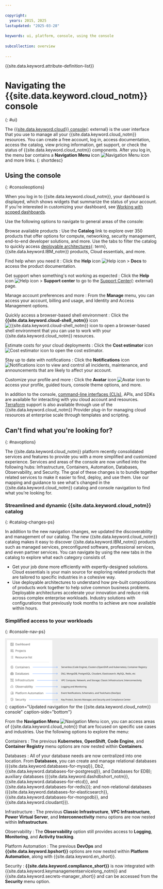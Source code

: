 ```yaml
---

copyright:
  years: 2015, 2025
lastupdated: "2025-03-28"

keywords: ui, platform, console, using the console

subcollection: overview

---
```


{{site.data.keyword.attribute-definition-list}}

# Navigating the {{site.data.keyword.cloud_notm}} console
{: #ui}

The [{{site.data.keyword.cloud}} console](https://cloud.ibm.com){: external} is the user interface that you use to manage all your {{site.data.keyword.cloud_notm}} resources. You can create a free account, log in, access documentation, access the catalog, view pricing information, get support, or check the status of {{site.data.keyword.cloud_notm}} components. After you log in, the menu bar contains a **Navigation Menu** icon ![Navigation Menu icon](../icons/icon_hamburger.svg "Menu") and more links.
{: shortdesc}

## Using the console
{: #consoleoptions}

When you log in to {{site.data.keyword.cloud_notm}}, your dashboard is displayed, which shows widgets that summarize the status of your account. If you're interested in customizing your dashboard, see [Working with scoped dashboards](/docs/account?topic=account-custom-dashboard).

Use the following options to navigate to general areas of the console:

Browse available products
:   Use the **Catalog** link to explore over 350 products that offer options for compute, networking, security management, end-to-end developer solutions, and more. Use the tabs to filter the catalog to quickly access [deployable architectures](#x10293733){: term}, {{site.data.keyword.IBM_notm}} products, Cloud essentials, and more. 

Find help when you need it
:   Click the **Help** icon ![Help icon](../icons/help.svg "Help") > **Docs** to access the product documentation. 

Get support when something's not working as expected
:   Click the **Help** icon ![Help icon](../icons/help.svg "Help") > **Support center** to go to the [Support Center](https://cloud.ibm.com/unifiedsupport/supportcenter){: external} page.

Manage account preferences and more
:   From the **Manage** menu, you can access your account, billing and usage, and Identity and Access Management options.

Quickly access a browser-based shell environment
:   Click the **{{site.data.keyword.cloud-shell_notm}}** icon ![{{site.data.keyword.cloud-shell_notm}} icon](../icons/terminal-cloud-shell.svg "Cloud Shell") to open a browser-based shell environment that you can use to work with your {{site.data.keyword.cloud_notm}} resources.

Estimate costs for your cloud deployments
:   Click the **Cost estimator** icon ![Cost estimator icon](../icons/calculator.svg "Cost Estimator") to open the cost estimator.

Stay up to date with notifications
:   Click the **Notifications** icon ![Notifications icon](../icons/Notification.svg "Notifications") to view and control all incidents, maintenance, and announcements that are likely to affect your account.

Customize your profile and more
:   Click the **Avatar** icon ![Avatar icon](../icons/i-avatar-icon.svg "Avatar") to access your profile, guided tours, console theme options, and more.

In addition to the console, [command-line interfaces (CLIs)](/docs/cli?topic=cli-getting-started), APIs, and SDKs are available for interacting with you cloud account and resources. [Terraform](/docs/ibm-cloud-provider-for-terraform?topic=ibm-cloud-provider-for-terraform-getting-started) support is also available through use of the {{site.data.keyword.cloud_notm}} Provider plug-in for managing cloud resources at enterprise scale through templates and scripting. 

## Can't find what you're looking for? 
{: #navoptions}

The {{site.data.keyword.cloud_notm}} platform recently consolidated services and features to provide you with a more simplified and customized experience. Services and areas of the console are now unified into the following hubs: Infrastructure, Containers, Automation, Databases, Observability, and Security. The goal of these changes is to bundle together related services to make it easier to find, deploy, and use them. Use our mapping and guidance to see what's changed in the {{site.data.keyword.cloud_notm}} catalog and console navigation to find what you're looking for. 

### Streamlined and dynamic {{site.data.keyword.cloud_notm}} catalog 
{: #catalog-changes-ps}

In addition to the new navigation changes, we updated the discoverability and management of our catalog. The new {{site.data.keyword.cloud_notm}} catalog makes it easy to discover {{site.data.keyword.IBM_notm}} products such as managed services, preconfigured software, professional services, and even partner services. You can navigate by using the new tabs in the catalog to explore what each category consists of. 

* Get your job done more efficiently with expertly-designed solutions. Cloud essentials is your main source for exploring related products that are tailored to specific industries in a cohesive way. 
* Use deployable architectures to understand how pre-built compositions of products work together to help solve common business problems. Deployable architectures accelerate your innovation and reduce risk across complex enterprise workloads. Industry solutions with configurations that previously took months to achieve are now available within hours.

### Simplified access to your workloads
{: #console-nav-ps}

![The image shows the navigation menu for the {{site.data.keyword.cloud_notm}} console. ](images/ps_nav.svg "Updated navigation for the {{site.data.keyword.cloud_notm}} console"){: caption="Updated navigation for the {{site.data.keyword.cloud_notm}} console" caption-side="bottom"}

From the **Navigation Menu** ![Navigation Menu icon](../icons/icon_hamburger.svg "Menu"), you can access areas of {{site.data.keyword.cloud_notm}} that are focused on specific use cases and industries. Use the following options to explore the menu: 

Containers
:   The previous **Kubernetes**, **OpenShift**, **Code Engine**, and **Container Registry** menu options are now nested within **Containers**.

Databases
:   All of your database needs are now centralized into one location. From **Databases**, you can create and manage relational databases ({{site.data.keyword.databases-for-mysql}}, Db2, {{site.data.keyword.databases-for-postgresql}}, and Databases for EDB); auxiliary databases ({{site.data.keyword.dashdbshort_notm}}, {{site.data.keyword.databases-for-etcd}}, and {{site.data.keyword.databases-for-redis}}); and non-relational databases ({{site.data.keyword.databases-for-elasticsearch}}, {{site.data.keyword.databases-for-mongodb}}, and {{site.data.keyword.cloudant}}).

Infrastructure
:   The previous **Classic Infrastructure**, **VPC Infrastructure**, **Power Virtual Server**, and **Interconnectivity** menu options are now nested within **Infrastructure**.

Observability
:   The **Observability** option still provides access to **Logging**, **Monitoring**, and **Activity tracking**. 

Platform Automation
:   The previous **DevOps** and **{{site.data.keyword.bpshort}}** options are now nested within **Platform Automation**, along with {{site.data.keyword.en_short}}.

Security
:   **{{site.data.keyword.compliance_short}}** is now integrated with {{site.data.keyword.keymanagementservicelong_notm}} and {{site.data.keyword.secrets-manager_short}} and can be accessed from the **Security** menu option. 
